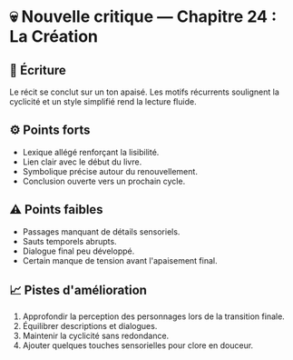 # 💀 Nouvelle critique — Chapitre 24 : La Création

## 🧠 Écriture
Le récit se conclut sur un ton apaisé. Les motifs récurrents soulignent la cyclicité et un style simplifié rend la lecture fluide.

## ⚙️ Points forts
- Lexique allégé renforçant la lisibilité.
- Lien clair avec le début du livre.
- Symbolique précise autour du renouvellement.
- Conclusion ouverte vers un prochain cycle.

## ⚠️ Points faibles
- Passages manquant de détails sensoriels.
- Sauts temporels abrupts.
- Dialogue final peu développé.
- Certain manque de tension avant l'apaisement final.

## 📈 Pistes d'amélioration
1. Approfondir la perception des personnages lors de la transition finale.
2. Équilibrer descriptions et dialogues.
3. Maintenir la cyclicité sans redondance.
4. Ajouter quelques touches sensorielles pour clore en douceur.
